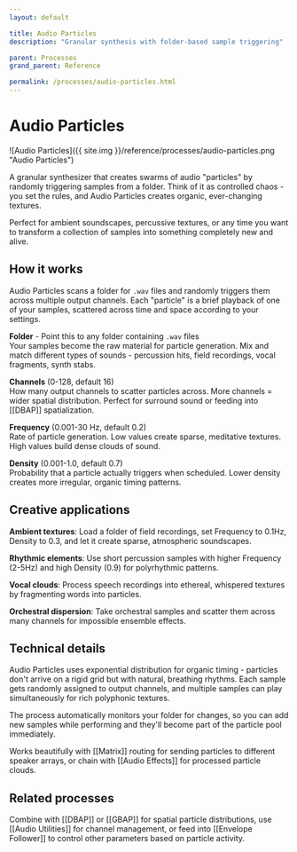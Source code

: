 ```yaml
---
layout: default

title: Audio Particles
description: "Granular synthesis with folder-based sample triggering"

parent: Processes
grand_parent: Reference

permalink: /processes/audio-particles.html
---
```

# Audio Particles

![Audio Particles]({{ site.img }}/reference/processes/audio-particles.png "Audio Particles")

A granular synthesizer that creates swarms of audio "particles" by randomly triggering samples from a folder. Think of it as controlled chaos - you set the rules, and Audio Particles creates organic, ever-changing textures.

Perfect for ambient soundscapes, percussive textures, or any time you want to transform a collection of samples into something completely new and alive.

## How it works

Audio Particles scans a folder for `.wav` files and randomly triggers them across multiple output channels. Each "particle" is a brief playback of one of your samples, scattered across time and space according to your settings.

**Folder** - Point this to any folder containing `.wav` files  
Your samples become the raw material for particle generation. Mix and match different types of sounds - percussion hits, field recordings, vocal fragments, synth stabs.

**Channels** (0-128, default 16)  
How many output channels to scatter particles across. More channels = wider spatial distribution. Perfect for surround sound or feeding into [[DBAP]] spatialization.

**Frequency** (0.001-30 Hz, default 0.2)  
Rate of particle generation. Low values create sparse, meditative textures. High values build dense clouds of sound.

**Density** (0.001-1.0, default 0.7)  
Probability that a particle actually triggers when scheduled. Lower density creates more irregular, organic timing patterns.

## Creative applications

**Ambient textures**: Load a folder of field recordings, set Frequency to 0.1Hz, Density to 0.3, and let it create sparse, atmospheric soundscapes.

**Rhythmic elements**: Use short percussion samples with higher Frequency (2-5Hz) and high Density (0.9) for polyrhythmic patterns.

**Vocal clouds**: Process speech recordings into ethereal, whispered textures by fragmenting words into particles.

**Orchestral dispersion**: Take orchestral samples and scatter them across many channels for impossible ensemble effects.

## Technical details

Audio Particles uses exponential distribution for organic timing - particles don't arrive on a rigid grid but with natural, breathing rhythms. Each sample gets randomly assigned to output channels, and multiple samples can play simultaneously for rich polyphonic textures.

The process automatically monitors your folder for changes, so you can add new samples while performing and they'll become part of the particle pool immediately.

Works beautifully with [[Matrix]] routing for sending particles to different speaker arrays, or chain with [[Audio Effects]] for processed particle clouds.

## Related processes

Combine with [[DBAP]] or [[GBAP]] for spatial particle distributions, use [[Audio Utilities]] for channel management, or feed into [[Envelope Follower]] to control other parameters based on particle activity.